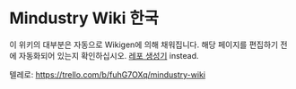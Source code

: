 # Mindustry Wiki 한국

이 위키의 대부분은 자동으로 Wikigen에 의해 채워집니다. 해당 페이지를 편집하기 전에 자동화되어 있는지 확인하십시오. [레포 생성기](https://github.com/MindustryGame/wiki-generator) instead. 

텔레로: https://trello.com/b/fuhG7OXq/mindustry-wiki
